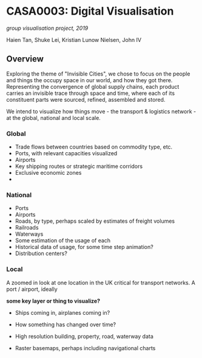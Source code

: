 # CASA0003: Digital Visualisation

*group visualisation project, 2019*

Haien Tan, Shuke Lei, Kristian Lunow Nielsen, John IV


## Overview

Exploring the theme of "Invisible Cities", we chose to focus on the people and things the occupy space in our world, and how they got there. Representing the convergence of global supply chains, each product carries an invisible trace through space and time, where each of its constituent parts were sourced, refined, assembled and stored.

We intend to visualize how things move - the transport & logistics network - at the global, national and local scale.

### Global

- Trade flows between countries based on commodity type, etc.
- Ports, with relevant capacities visualized
- Airports
- Key shipping routes or strategic maritime corridors
- Exclusive economic zones
-


### National

- Ports
- Airports
- Roads, by type, perhaps scaled by estimates of freight volumes
- Railroads
- Waterways
- Some estimation of the usage of each
- Historical data of usage, for some time step animation?
- Distribution centers?


### Local

A zoomed in look at one location in the UK critical for transport networks. A port / airport, ideally

**some key layer or thing to visualize?**

- Ships coming in, airplanes coming in?
- How something has changed over time?


- High resolution building, property, road, waterway data
- Raster basemaps, perhaps including navigational charts
